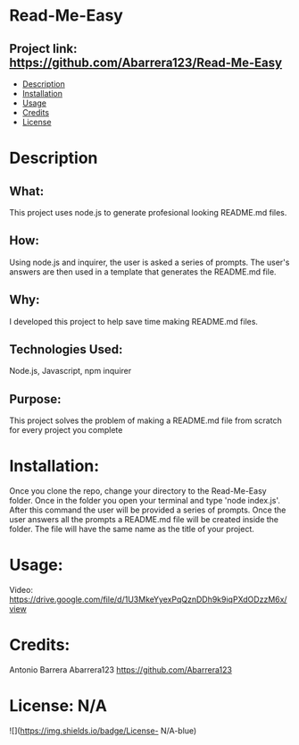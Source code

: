 
  # Read-Me-Easy
  ## Project link: https://github.com/Abarrera123/Read-Me-Easy
  * [Description](#desription)
  * [Installation](#installation)
  * [Usage](#usage)
  * [Credits](#credits)
  * [License](#license)
  # Description 
  ## What:
   This project uses node.js to generate profesional looking README.md files.
  ## How: 
  Using node.js and inquirer, the user is asked a series of prompts. The user's answers are then used in a template that generates the README.md file.
  ## Why:
  I developed this project to help save time making README.md files.
  ## Technologies Used: 
  Node.js, Javascript, npm inquirer
  ## Purpose:
  This project solves the problem of making a README.md file from scratch for every project you complete
  # Installation:
  Once you clone the repo, change your directory to the Read-Me-Easy folder. Once in the folder you open your terminal and type 'node index.js'. After this command the user will be provided a series of prompts. Once the user answers all the prompts a README.md file will be created inside the folder. The file will have the same name as the title of your project.
  # Usage:
  Video: https://drive.google.com/file/d/1U3MkeYyexPqQznDDh9k9iqPXdODzzM6x/view
  # Credits:
  Antonio Barrera 
  Abarrera123
  https://github.com/Abarrera123
  # License: N/A
  ![](https://img.shields.io/badge/License- N/A-blue)